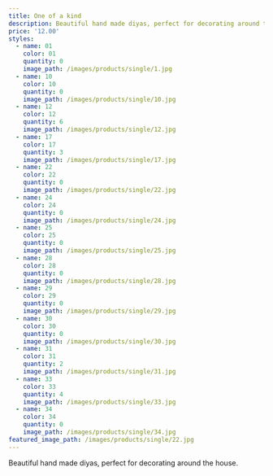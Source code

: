```yaml
---
title: One of a kind
description: Beautiful hand made diyas, perfect for decorating around the house.
price: '12.00'
styles:
  - name: 01
    color: 01
    quantity: 0
    image_path: /images/products/single/1.jpg
  - name: 10
    color: 10
    quantity: 0    
    image_path: /images/products/single/10.jpg
  - name: 12
    color: 12
    quantity: 6    
    image_path: /images/products/single/12.jpg
  - name: 17
    color: 17
    quantity: 3
    image_path: /images/products/single/17.jpg
  - name: 22
    color: 22
    quantity: 0    
    image_path: /images/products/single/22.jpg
  - name: 24
    color: 24
    quantity: 0    
    image_path: /images/products/single/24.jpg
  - name: 25
    color: 25
    quantity: 0    
    image_path: /images/products/single/25.jpg
  - name: 28
    color: 28
    quantity: 0    
    image_path: /images/products/single/28.jpg
  - name: 29
    color: 29
    quantity: 0    
    image_path: /images/products/single/29.jpg
  - name: 30
    color: 30
    quantity: 0    
    image_path: /images/products/single/30.jpg
  - name: 31
    color: 31
    quantity: 2    
    image_path: /images/products/single/31.jpg
  - name: 33
    color: 33
    quantity: 4    
    image_path: /images/products/single/33.jpg
  - name: 34
    color: 34
    quantity: 0    
    image_path: /images/products/single/34.jpg
featured_image_path: /images/products/single/22.jpg
---
```


Beautiful hand made diyas, perfect for decorating around the house.
